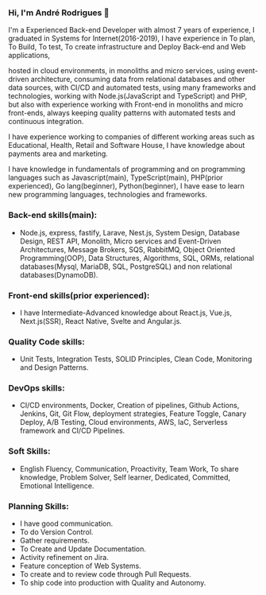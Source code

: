 ### Hi, I'm André Rodrigues 👋  
  
I'm a Experienced Back-end Developer with almost 7 years of experience, I graduated in Systems for Internet(2016-2019), I have experience in To plan, To Build, To test, To create infrastructure and Deploy Back-end and Web applications,  
  
hosted in cloud environments, in monoliths and micro services, using event-driven architecture, consuming data from relational databases and other data sources, with CI/CD and automated tests, using many frameworks and technologies, working with Node.js(JavaScript and TypeScript) and PHP, but also with experience working with Front-end in monoliths and micro front-ends, always keeping quality patterns with automated tests and continuous integration.  
  
I have experience working to companies of different working areas such as Educational, Health, Retail and Software House, I have knowledge about payments area and marketing.  
  
I have knowledge in fundamentals of programming and on programming languages such as Javascript(main), TypeScript(main), PHP(prior experienced), Go lang(beginner), Python(beginner), I have ease to learn new programming languages, technologies and frameworks.  
  
### Back-end skills(main):  
- Node.js, express, fastify, Larave, Nest.js, System Design, Database Design, REST API, Monolith, Micro services and Event-Driven Architectures, Message Brokers, SQS, RabbitMQ, Object Oriented Programming(OOP), Data Structures, Algorithms, SQL, ORMs, relational databases(Mysql, MariaDB, SQL, PostgreSQL) and non relational databases(DynamoDB).  
  
### Front-end skills(prior experienced):  
- I have Intermediate-Advanced knowledge about React.js, Vue.js, Next.js(SSR), React Native, Svelte and Angular.js.  
  
### Quality Code skills:  
- Unit Tests, Integration Tests, SOLID Principles, Clean Code, Monitoring and Design Patterns.  
  
### DevOps skills:  
- CI/CD environments, Docker, Creation of pipelines, Github Actions, Jenkins, Git, Git Flow, deployment strategies, Feature Toggle, Canary Deploy, A/B Testing, Cloud environments, AWS, IaC, Serverless framework and CI/CD Pipelines.  
  
### Soft Skills:  
- English Fluency, Communication, Proactivity, Team Work, To share knowledge, Problem Solver, Self learner, Dedicated, Committed, Emotional Intelligence.  
  
### Planning Skills:  
- I have good communication.  
- To do Version Control.  
- Gather requirements.  
- To Create and Update Documentation.  
- Activity refinement on Jira.  
- Feature conception of Web Systems.  
- To create and to review code through Pull Requests.  
- To ship code into production with Quality and Autonomy.  
  
<!--
**androdri1998/androdri1998** is a ✨ _special_ ✨ repository because its `README.md` (this file) appears on your GitHub profile.

Here are some ideas to get you started:

- 🔭 I’m currently working on ...
- 🌱 I’m currently learning ...
- 👯 I’m looking to collaborate on ...
- 🤔 I’m looking for help with ...
- 💬 Ask me about ...
- 📫 How to reach me: ...
- 😄 Pronouns: ...
- ⚡ Fun fact: ...
-->
